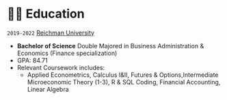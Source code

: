 # 👨‍🎓 Education

`2019-2022` [Reichman University](https://www.runi.ac.il/en)
- **Bachelor of Science** Double Majored in Business Administration & Economics (Finance specialization) 
- GPA: 84.71
- Relevant Coursework includes: 
  - Applied Econometrics, Calculus I&II, Futures & Options,Intermediate Microeconomic Theory (1-3), R & SQL Coding, Financial Accounting, Linear Algebra